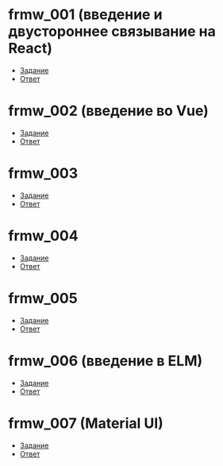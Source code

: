 # frmw_001 (введение и двустороннее связывание на React)
- [Задание](https://kodaktor.ru/frmw_001)
- [Ответ](https://kodaktor.ru/frmw_2ead2)
# frmw_002 (введение во Vue)
- [Задание](https://kodaktor.ru/frmw_002)
- [Ответ]()
# frmw_003
- [Задание](https://kodaktor.ru/frmw_003)
- [Ответ](https://kodaktor.ru/react_todo_4b0d4)
# frmw_004 
- [Задание](https://kodaktor.ru/frmw_004)
- [Ответ](https://kodaktor.ru/frmw_dfb5c)
# frmw_005
- [Задание](https://kodaktor.ru/frmw_005)
- [Ответ](https://kodaktor.ru/frmw_60094)
# frmw_006 (введение в ELM)
- [Задание](https://kodaktor.ru/frmw_006)
- [Ответ]()
# frmw_007 (Material UI)
- [Задание](https://kodaktor.ru/frmw_007)
- [Ответ]()
